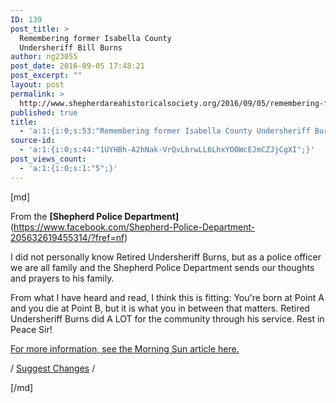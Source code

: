 ```yaml
---
ID: 139
post_title: >
  Remembering former Isabella County
  Undersheriff Bill Burns
author: ng23055
post_date: 2016-09-05 17:48:21
post_excerpt: ""
layout: post
permalink: >
  http://www.shepherdareahistoricalsociety.org/2016/09/05/remembering-former-isabella-county-undersheriff-bill-burns/
published: true
title:
  - 'a:1:{i:0;s:53:"Remembering former Isabella County Undersheriff Burns";}'
source-id:
  - 'a:1:{i:0;s:44:"1UYHBh-A2hNak-VrQvLbrwLL6LhxYO0WcEJmCZJjCgXI";}'
post_views_count:
  - 'a:1:{i:0;s:1:"5";}'
---
```

[md]

From the <strong>[Shepherd Police Department]</strong>(https://www.facebook.com/Shepherd-Police-Department-205632619455314/?fref=nf)

I did not personally know Retired Undersheriff Burns, but as a police officer we are all family and the Shepherd Police Department sends our thoughts and prayers to his family.

From what I have heard and read, I think this is fitting: You're born at Point A and you die at Point B, but it is what you in between that matters. Retired Undersheriff Burns did A LOT for the community through his service. Rest in Peace Sir!

<a href="http://www.themorningsun.com/general-news/20160814/longtime-isabella-undersheriff-dies">For more information, see the Morning Sun article here.</a>

/ <a href="https://docs.google.com/document/d/1UYHBh-A2hNak-VrQvLbrwLL6LhxYO0WcEJmCZJjCgXI/edit?usp=sharing">Suggest Changes</a> /

[/md]